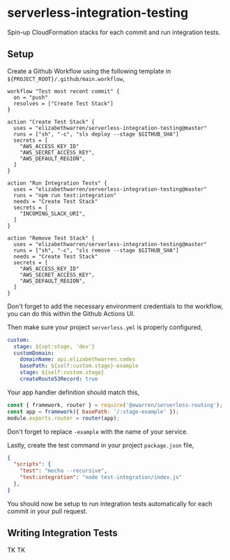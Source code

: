 # serverless-integration-testing

Spin-up CloudFormation stacks for each commit and run integration tests.

## Setup

Create a Github Workflow using the following template in `${PROJECT_ROOT}/.github/main.workflow`,

```
workflow "Test most recent commit" {
  on = "push"
  resolves = ["Create Test Stack"]
}

action "Create Test Stack" {
  uses = "elizabethwarren/serverless-integration-testing@master"
  runs = ["sh", "-c", "sls deploy --stage $GITHUB_SHA"]
  secrets = [
    "AWS_ACCESS_KEY_ID"
    "AWS_SECRET_ACCESS_KEY",
    "AWS_DEFAULT_REGION",
  ]
}

action "Run Integration Tests" {
  uses = "elizabethwarren/serverless-integration-testing@master"
  runs = "npm run test:integration"
  needs = "Create Test Stack"
  secrets = [
    "INCOMING_SLACK_URI",
  ]
}

action "Remove Test Stack" {
  uses = "elizabethwarren/serverless-integration-testing@master"
  runs = ["sh", "-c", "sls remove --stage $GITHUB_SHA"]
  needs = "Create Test Stack"
  secrets = [
    "AWS_ACCESS_KEY_ID"
    "AWS_SECRET_ACCESS_KEY",
    "AWS_DEFAULT_REGION",
  ]
}
```

Don't forget to add the necessary environment credentials to the workflow, you can do this within the Github Actions UI.

Then make sure your project `serverless.yml` is properly configured,

```yml
custom:
  stage: ${opt:stage, 'dev'}
  customDomain:
    domainName: api.elizabethwarren.codes
    basePath: ${self:custom.stage}-example
    stage: ${self:custom.stage}
    createRoute53Record: true
```

Your app handler definition should match this,

```js
const { framework, router } = require('@ewarren/serverless-routing');
const app = framework({ basePath: '/:stage-example' });
module.exports.router = router(app);
```

Don't forget to replace `-example` with the name of your service.

Lastly, create the test command in your project `package.json` file,

```json
{
  "scripts": {
    "test": "mocha --recursive",
    "test:integration": "node test-integration/index.js"
  },
}
```

You should now be setup to run integration tests automatically for each commit in your pull request.

## Writing Integration Tests

TK TK
